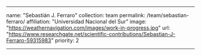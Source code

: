 ---

name: "Sebastián J. Ferraro"
collection: team
permalink: /team/sebastian-ferraro/
affiliation: "Universidad Nacional del Sur"
image: "https://weathernavigation.com/images/work-in-progress.jpg"
url: "https://www.researchgate.net/scientific-contributions/Sebastian-J-Ferraro-59315983"
priority: 2

---